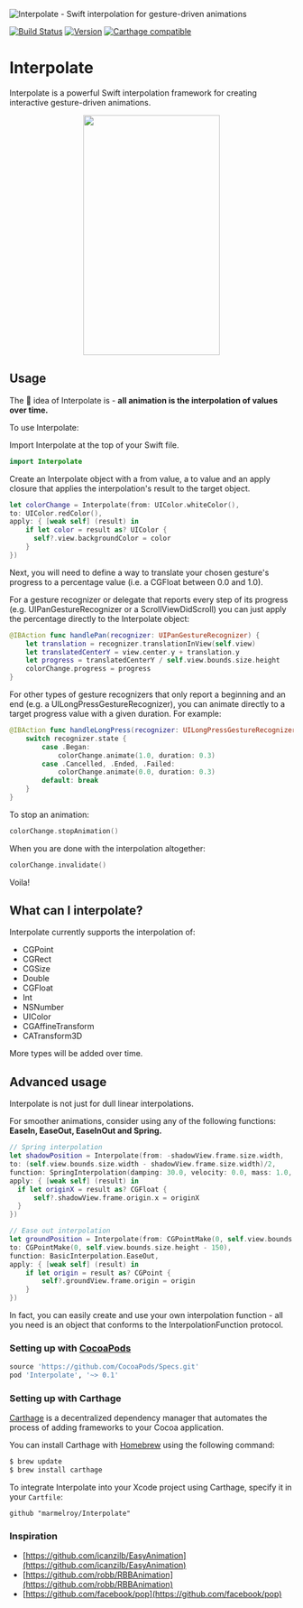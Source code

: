 ![Interpolate - Swift interpolation for gesture-driven animations](https://cloud.githubusercontent.com/assets/889949/14937965/8b70c90a-0f16-11e6-972a-0ffa39df3e3d.png)

[![Build Status](https://travis-ci.org/marmelroy/Interpolate.svg?branch=master)](https://travis-ci.org/marmelroy/PeekPop) [![Version](http://img.shields.io/cocoapods/v/Interpolate.svg)](http://cocoapods.org/?q=PeekPop)
[![Carthage compatible](https://img.shields.io/badge/Carthage-compatible-4BC51D.svg?style=flat)](https://github.com/Carthage/Carthage)

# Interpolate
Interpolate is a powerful Swift interpolation framework for creating interactive gesture-driven animations.

<p align="center"><img src="http://i.giphy.com/26FxolLz3AR1oz61y.gif" width="242" height="425"/></p>

## Usage

The :key: idea  of Interpolate is -
**all animation is the interpolation of values over time.**    

To use Interpolate:

Import Interpolate at the top of your Swift file.

```swift
import Interpolate
```

Create an Interpolate object with a from value, a to value and an apply closure that applies the interpolation's result to the target object.

```swift
let colorChange = Interpolate(from: UIColor.whiteColor(),
to: UIColor.redColor(),
apply: { [weak self] (result) in
    if let color = result as? UIColor {
      self?.view.backgroundColor = color
    }
})
```

Next, you will need to define a way to translate your chosen gesture's progress to a percentage value (i.e. a CGFloat between 0.0 and 1.0).

For a gesture recognizer or delegate that reports every step of its progress (e.g. UIPanGestureRecognizer or a ScrollViewDidScroll) you can just apply the percentage directly to the Interpolate object:
```swift
@IBAction func handlePan(recognizer: UIPanGestureRecognizer) {
    let translation = recognizer.translationInView(self.view)
    let translatedCenterY = view.center.y + translation.y
    let progress = translatedCenterY / self.view.bounds.size.height
    colorChange.progress = progress
}
```

For other types of gesture recognizers that only report a beginning and an end (e.g. a UILongPressGestureRecognizer), you can animate directly to a target progress value with a given duration. For example:
```swift
@IBAction func handleLongPress(recognizer: UILongPressGestureRecognizer) {
    switch recognizer.state {
        case .Began:
            colorChange.animate(1.0, duration: 0.3)
        case .Cancelled, .Ended, .Failed:
            colorChange.animate(0.0, duration: 0.3)
        default: break
    }
}
```

To stop an animation:
```swift
colorChange.stopAnimation()
```

When you are done with the interpolation altogether:
```swift
colorChange.invalidate()
```

Voila!

## What can I interpolate?

Interpolate currently supports the interpolation of:
- CGPoint
- CGRect
- CGSize
- Double
- CGFloat
- Int
- NSNumber
- UIColor
- CGAffineTransform
- CATransform3D

More types will be added over time.

## Advanced usage

Interpolate is not just for dull linear interpolations.

For smoother animations, consider using any of the following functions: **EaseIn, EaseOut, EaseInOut and Spring.**

```swift
// Spring interpolation
let shadowPosition = Interpolate(from: -shadowView.frame.size.width,
to: (self.view.bounds.size.width - shadowView.frame.size.width)/2,
function: SpringInterpolation(damping: 30.0, velocity: 0.0, mass: 1.0, stiffness: 100.0),
apply: { [weak self] (result) in
  if let originX = result as? CGFloat {
      self?.shadowView.frame.origin.x = originX
  }
})

// Ease out interpolation
let groundPosition = Interpolate(from: CGPointMake(0, self.view.bounds.size.height),
to: CGPointMake(0, self.view.bounds.size.height - 150),
function: BasicInterpolation.EaseOut,
apply: { [weak self] (result) in
    if let origin = result as? CGPoint {
        self?.groundView.frame.origin = origin
    }
})
```

In fact, you can easily create and use your own interpolation function - all you need is an object that conforms to the InterpolationFunction protocol.

### Setting up with [CocoaPods](http://cocoapods.org/?q=Interpolate)
```ruby
source 'https://github.com/CocoaPods/Specs.git'
pod 'Interpolate', '~> 0.1'
```

### Setting up with Carthage

[Carthage](https://github.com/Carthage/Carthage) is a decentralized dependency manager that automates the process of adding frameworks to your Cocoa application.

You can install Carthage with [Homebrew](http://brew.sh/) using the following command:

```bash
$ brew update
$ brew install carthage
```

To integrate Interpolate into your Xcode project using Carthage, specify it in your `Cartfile`:

```ogdl
github "marmelroy/Interpolate"
```

### Inspiration
- [https://github.com/icanzilb/EasyAnimation](https://github.com/icanzilb/EasyAnimation)
- [https://github.com/robb/RBBAnimation](https://github.com/robb/RBBAnimation)
- [https://github.com/facebook/pop](https://github.com/facebook/pop)
